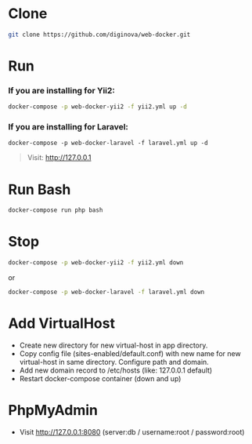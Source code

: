 # Clone
```sh
git clone https://github.com/diginova/web-docker.git
```

# Run
### If you are installing for Yii2:
```sh
docker-compose -p web-docker-yii2 -f yii2.yml up -d
```
### If you are installing for Laravel:
```
docker-compose -p web-docker-laravel -f laravel.yml up -d
```

> Visit: http://127.0.0.1

# Run Bash
```sh
docker-compose run php bash
```

# Stop
```sh
docker-compose -p web-docker-yii2 -f yii2.yml down
```
or
```sh
docker-compose -p web-docker-laravel -f laravel.yml down
```

# Add VirtualHost
* Create new directory for new virtual-host in app directory.
* Copy config file (sites-enabled/default.conf) with new name for new virtual-host in same directory. Configure path and domain.
* Add new domain record to /etc/hosts (like: 127.0.0.1    default)
* Restart docker-compose container (down and up)

# PhpMyAdmin
* Visit http://127.0.0.1:8080 (server:db / username:root / password:root)
